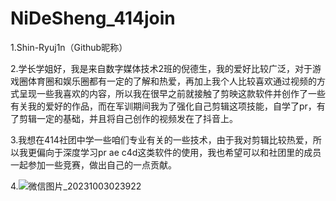 # NiDeSheng_414join

1.Shin-Ryuj1n（Github昵称）

2.学长学姐好，我是来自数字媒体技术2班的倪德生，我的爱好比较广泛，对于游戏圈体育圈和娱乐圈都有一定的了解和热爱，再加上我个人比较喜欢通过视频的方式呈现一些我喜欢的内容，所以我在很早之前就接触了剪映这款软件并创作了一些有关我的爱好的作品，而在军训期间我为了强化自己剪辑这项技能，自学了pr，有了剪辑一定的基础，并且将自己创作的视频发在了抖音上。

3.我想在414社团中学一些咱们专业有关的一些技术，由于我对剪辑比较热爱，所以我更偏向于深度学习pr ae c4d这类软件的使用，我也希望可以和社团里的成员一起参加一些竞赛，做出自己的一点贡献。

4.![微信图片_20231003023922](C:\Users\win11\Desktop\微信图片_20231003023922.jpg)
